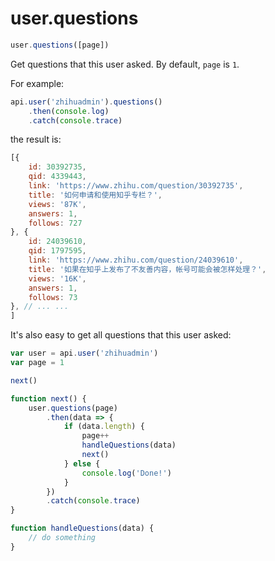 # user.questions

```javascript
user.questions([page])
```

Get questions that this user asked. By default, `page` is `1`.

For example:

```javascript
api.user('zhihuadmin').questions()
    .then(console.log)
    .catch(console.trace)
```

the result is:

```javascript
[{
    id: 30392735,
    qid: 4339443,
    link: 'https://www.zhihu.com/question/30392735',
    title: '如何申请和使用知乎专栏？',
    views: '87K',
    answers: 1,
    follows: 727
}, {
    id: 24039610,
    qid: 1797595,
    link: 'https://www.zhihu.com/question/24039610',
    title: '如果在知乎上发布了不友善内容，帐号可能会被怎样处理？',
    views: '16K',
    answers: 1,
    follows: 73
}, // ... ...
]
```

It's also easy to get all questions that this user asked:

```javascript
var user = api.user('zhihuadmin')
var page = 1

next()

function next() {
    user.questions(page)
        .then(data => {
            if (data.length) {
                page++
                handleQuestions(data)
                next()
            } else {
                console.log('Done!')
            }
        })
        .catch(console.trace)
}

function handleQuestions(data) {
    // do something
}
```

